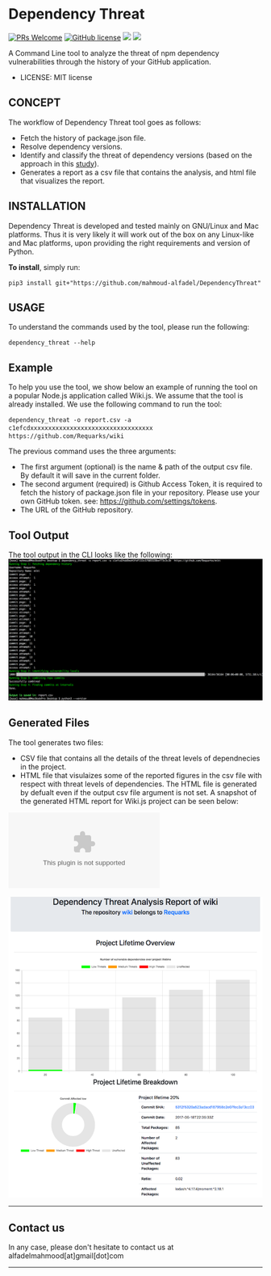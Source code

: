 
Dependency Threat
=================

[![PRs Welcome](https://img.shields.io/badge/PRs-welcome-brightgreen.svg?style=flat-square)](http://makeapullrequest.com) [![GitHub license](https://img.shields.io/github/license/Naereen/StrapDown.js.svg)](https://github.com/Naereen/StrapDown.js/blob/master/LICENSE) 
![](https://badgen.net/badge/version/v1.0.0/blue)
![](https://badgen.net/badge/python/3.5|3.6|3.7/blue)

   
A Command Line tool to analyze the threat of npm dependency vulnerabilities through the history of your GitHub application.

* LICENSE: MIT license


CONCEPT
---------------------------------------------------------------------
The workflow of Dependency Threat tool goes as follows:

* Fetch the history of package.json file.
* Resolve dependency versions.
* Identify and classify the threat of dependency versions (based on the approach in this [study](https://arxiv.org/abs/2009.09019)).
* Generates a report as a csv file that contains the analysis, and html file that visualizes the report.


INSTALLATION
-----------------------
Dependency Threat is developed and tested mainly on GNU/Linux and Mac platforms. Thus it is very likely it will work out of the box
on any Linux-like and Mac platforms, upon providing the right requirements and version of Python.

**To install**, simply run:
```
pip3 install git+"https://github.com/mahmoud-alfadel/DependencyThreat"
```

USAGE
-----------
To understand the commands used by the tool, please run the following:
```
dependency_threat --help
```

Example
-----------
To help you use the tool, we show below an example of running the tool on a popular Node.js application called Wiki.js. We assume that the tool is already installed. We use the following command to run the tool:
```
dependency_threat -o report.csv -a c1efcdxxxxxxxxxxxxxxxxxxxxxxxxxxxxxxxxxx  https://github.com/Requarks/wiki
```
The previous command uses the three arguments:
* The first argument (optional) is the name & path of the output csv file. By default it will save in the current folder.
* The second argument (required) is Github Access Token, it is required to fetch the history of package.json file  in your repository. Please use your own GitHub token. see: https://github.com/settings/tokens.
* The URL of the GitHub repository.


Tool Output
-----------
The tool output  in the CLI looks like the following:
![alt text](https://github.com/mahmoud-alfadel/Figure/blob/master/Fig2.png)


Generated Files
-----------
The tool generates two files: 
* CSV file that contains all the details of the threat levels of dependnecies in the project.
* HTML file that visulaizes some of the reported  figures  in the csv file with respect with threat levels of dependencies. The HTML file is generated by defualt even if the output csv file argument is not set. A snapshot of the generated HTML report for Wiki.js project can be seen below:
<embed src="https://github.com/mahmoud-alfadel/Vagrant-Tool-Demo/blob/master/report.html" type="application/html">

![alt text](https://github.com/mahmoud-alfadel/Figure/blob/master/report.png)


---
**Contact us**
-----------
In any case, please don't hesitate to contact us at alfadelmahmood[at]gmail[dot]com

---
